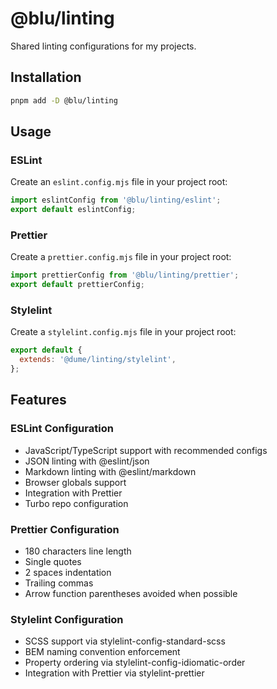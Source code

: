 # @blu/linting

Shared linting configurations for my projects.

## Installation

```bash
pnpm add -D @blu/linting
```

## Usage

### ESLint

Create an `eslint.config.mjs` file in your project root:

```js
import eslintConfig from '@blu/linting/eslint';
export default eslintConfig;
```

### Prettier

Create a `prettier.config.mjs` file in your project root:

```js
import prettierConfig from '@blu/linting/prettier';
export default prettierConfig;
```

### Stylelint

Create a `stylelint.config.mjs` file in your project root:

```js
export default {
  extends: '@dume/linting/stylelint',
};
```

## Features

### ESLint Configuration

- JavaScript/TypeScript support with recommended configs
- JSON linting with @eslint/json
- Markdown linting with @eslint/markdown
- Browser globals support
- Integration with Prettier
- Turbo repo configuration

### Prettier Configuration

- 180 characters line length
- Single quotes
- 2 spaces indentation
- Trailing commas
- Arrow function parentheses avoided when possible

### Stylelint Configuration

- SCSS support via stylelint-config-standard-scss
- BEM naming convention enforcement
- Property ordering via stylelint-config-idiomatic-order
- Integration with Prettier via stylelint-prettier
